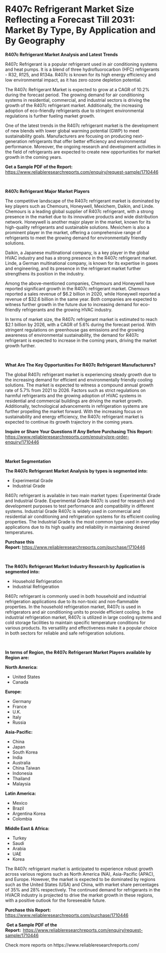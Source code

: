 <p><h1>R407c Refrigerant Market Size Reflecting a Forecast Till 2031: Market By Type, By Application and By Geography</h1></p><p><strong>R407c Refrigerant Market Analysis and Latest Trends</strong></p>
<p><p>R407c Refrigerant is a popular refrigerant used in air conditioning systems and heat pumps. It is a blend of three hydrofluorocarbon (HFC) refrigerants - R32, R125, and R134a. R407c is known for its high energy efficiency and low environmental impact, as it has zero ozone depletion potential.</p><p>The R407c Refrigerant Market is expected to grow at a CAGR of 10.2% during the forecast period. The growing demand for air conditioning systems in residential, commercial, and industrial sectors is driving the growth of the R407c refrigerant market. Additionally, the increasing adoption of eco-friendly refrigerants due to stringent environmental regulations is further fueling market growth.</p><p>One of the latest trends in the R407c refrigerant market is the development of new blends with lower global warming potential (GWP) to meet sustainability goals. Manufacturers are focusing on producing next-generation refrigerants that offer better efficiency and environmental performance. Moreover, the ongoing research and development activities in the field of refrigerants are expected to create new opportunities for market growth in the coming years.</p></p>
<p><strong>Get a Sample PDF of the Report:&nbsp;</strong> <a href="https://www.reliableresearchreports.com/enquiry/request-sample/1710446">https://www.reliableresearchreports.com/enquiry/request-sample/1710446</a></p>
<p>&nbsp;</p>
<p><strong>R407c Refrigerant Major Market Players</strong></p>
<p><p>The competitive landscape of the R407c refrigerant market is dominated by key players such as Chemours, Honeywell, Mexichem, Daikin, and Linde. Chemours is a leading global supplier of R407c refrigerant, with a strong presence in the market due to its innovative products and wide distribution network. Honeywell is another major player in the market, known for its high-quality refrigerants and sustainable solutions. Mexichem is also a prominent player in the market, offering a comprehensive range of refrigerants to meet the growing demand for environmentally friendly solutions.</p><p>Daikin, a Japanese multinational company, is a key player in the global HVAC industry and has a strong presence in the R407c refrigerant market. Linde, a German multinational company, is known for its expertise in gases and engineering, and its presence in the refrigerant market further strengthens its position in the industry.</p><p>Among the above-mentioned companies, Chemours and Honeywell have reported significant growth in the R407c refrigerant market. Chemours reported a sales revenue of $6.2 billion in 2020, while Honeywell reported a revenue of $32.6 billion in the same year. Both companies are expected to witness further growth in the future due to increasing demand for eco-friendly refrigerants and the growing HVAC industry.</p><p>In terms of market size, the R407c refrigerant market is estimated to reach $2.1 billion by 2026, with a CAGR of 5.6% during the forecast period. With stringent regulations on greenhouse gas emissions and the growing awareness of environmental sustainability, the demand for R407c refrigerant is expected to increase in the coming years, driving the market growth further.</p></p>
<p>&nbsp;</p>
<p><strong>What Are The Key Opportunities For R407c Refrigerant Manufacturers?</strong></p>
<p><p>The global R407c refrigerant market is experiencing steady growth due to the increasing demand for efficient and environmentally friendly cooling solutions. The market is expected to witness a compound annual growth rate of 5.7% from 2021 to 2026. Factors such as strict regulations on harmful refrigerants and the growing adoption of HVAC systems in residential and commercial buildings are driving the market growth. Additionally, technological advancements in refrigeration systems are further propelling the market forward. With the increasing focus on sustainability and energy efficiency, the R407c refrigerant market is expected to continue its growth trajectory in the coming years.</p></p>
<p><strong>Inquire or Share Your Questions If Any Before Purchasing This Report:</strong> <a href="https://www.reliableresearchreports.com/enquiry/pre-order-enquiry/1710446">https://www.reliableresearchreports.com/enquiry/pre-order-enquiry/1710446</a></p>
<p>&nbsp;</p>
<p><strong>Market Segmentation</strong></p>
<p><strong>The R407c Refrigerant Market Analysis by types is segmented into:</strong></p>
<p><ul><li>Experimental Grade</li><li>Industrial Grade</li></ul></p>
<p><p>R407c refrigerant is available in two main market types: Experimental Grade and Industrial Grade. Experimental Grade R407c is used for research and development purposes to test performance and compatibility in different systems. Industrial Grade R407c is widely used in commercial and residential air conditioning and refrigeration systems for its efficient cooling properties. The Industrial Grade is the most common type used in everyday applications due to its high quality and reliability in maintaining desired temperatures.</p></p>
<p><strong>Purchase this Report:&nbsp;</strong><a href="https://www.reliableresearchreports.com/purchase/1710446">https://www.reliableresearchreports.com/purchase/1710446</a></p>
<p>&nbsp;</p>
<p><strong>The R407c Refrigerant Market Industry Research by Application is segmented into:</strong></p>
<p><ul><li>Household Refrigeration</li><li>Industrial Refrigeration</li></ul></p>
<p><p>R407c refrigerant is commonly used in both household and industrial refrigeration applications due to its non-toxic and non-flammable properties. In the household refrigeration market, R407c is used in refrigerators and air conditioning units to provide efficient cooling. In the industrial refrigeration market, R407c is utilized in large cooling systems and cold storage facilities to maintain specific temperature conditions for various products. Its versatility and effectiveness make it a popular choice in both sectors for reliable and safe refrigeration solutions.</p></p>
<p>&nbsp;</p>
<p><strong>In terms of Region, the R407c Refrigerant Market Players available by Region are:</strong></p>
<p>
    <p> <strong> North America: </strong>
        <ul>
            <li>United States</li>
            <li>Canada</li>
        </ul>
        </p> 
    <p> <strong> Europe: </strong>
        <ul>
            <li>Germany</li>
            <li>France</li>
            <li>U.K.</li>
            <li>Italy</li>
            <li>Russia</li>
        </ul>
        </p> 
    <p> <strong> Asia-Pacific: </strong>
        <ul>
            <li>China</li>
            <li>Japan</li>
            <li>South Korea</li>
            <li>India</li>
            <li>Australia</li>
            <li>China Taiwan</li>
            <li>Indonesia</li>
            <li>Thailand</li>
            <li>Malaysia</li>
        </ul>
        </p> 
    <p> <strong> Latin America: </strong>
        <ul>
            <li>Mexico</li>
            <li>Brazil</li>
            <li>Argentina Korea</li>
            <li>Colombia</li>
        </ul>
        </p> 
    <p> <strong> Middle East & Africa: </strong>
        <ul>
            <li>Turkey</li>
            <li>Saudi</li>
            <li>Arabia</li>
            <li>UAE</li>
            <li>Korea</li>
        </ul>
    </p>
    </p>
<p><p>The R407c refrigerant market is anticipated to experience robust growth across various regions such as North America (NA), Asia-Pacific (APAC), and Europe. However, the market is expected to be dominated by regions such as the United States (USA) and China, with market share percentages of 35% and 28% respectively. The continued demand for refrigerants in the HVACR industry is projected to drive the market growth in these regions, with a positive outlook for the foreseeable future.</p></p>
<p><strong>Purchase this Report: </strong><a href="https://www.reliableresearchreports.com/purchase/1710446">https://www.reliableresearchreports.com/purchase/1710446</a></p>
<p>&nbsp;<strong>Get a Sample PDF of the Report:&nbsp;&nbsp;</strong><a href="https://www.reliableresearchreports.com/enquiry/request-sample/1710446">https://www.reliableresearchreports.com/enquiry/request-sample/1710446</a></p>
<p><strong></strong></p>
<p>Check more reports on https://www.reliableresearchreports.com/</p>